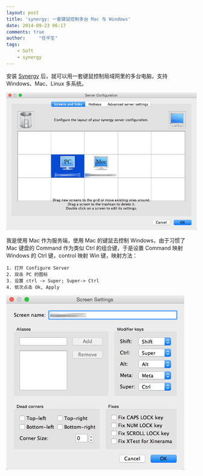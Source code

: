 ```yaml
---
layout: post
title: 'synergy: 一套键鼠控制多台 Mac 与 Windows'
date: 2014-09-23 06:17
comments: true
author:     "任平生"
tags:
    - Soft
    - synergy
---
```

安装 [Synergy](http://synergy-project.org/) 后，就可以用一套键鼠控制局域网里的多台电脑，支持 Windows、Mac、Linux 多系统。

![synergy-1.png](/assets/2014/09/synergy-1.png)



我是使用 Mac 作为服务端，使用 Mac 的键鼠去控制 Windows，由于习惯了 Mac 键盘的 Command 作为类似 Ctrl 的组合键，于是设置 Command 映射 Windows 的 Ctrl 键，control 映射 Win 键，映射方法：

    1. 打开 Configure Server
    2. 双击 PC 的图标
    3. 设置 ctrl -> Super; Super-> Ctrl
    4. 依次点击 Ok, Apply

![synergy-2.png](/assets/2014/09/synergy-2.png)

